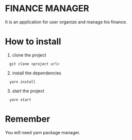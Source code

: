 # FINANCE MANAGER
It is an application for user organize and manage his finance.

# How to install

1) clone the project

```
  git clone <project url>
```

2) install the dependencies

```
  yarn install
```

3) start the project

```
  yarn start
```

# Remember
You will need yarn package manager.
